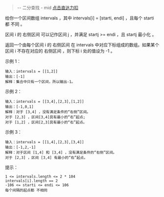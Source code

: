 > -- 二分查找 - mid
> [点击直达力扣](https://leetcode.cn/problems/find-right-interval/)

给你一个区间数组 intervals ，其中 intervals[i] = [starti, endi] ，且每个 starti 都 不同 。

区间 i 的 右侧区间 可以记作区间 j ，并满足 startj >= endi ，且 startj 最小化 。

返回一个由每个区间 i 的 右侧区间 在 intervals 中对应下标组成的数组。如果某个区间 i 不存在对应的 右侧区间 ，则下标 i 处的值设为 -1 。
 

示例 1：

    输入：intervals = [[1,2]]
    输出：[-1]
    解释：集合中只有一个区间，所以输出-1。

示例 2：

    输入：intervals = [[3,4],[2,3],[1,2]]
    输出：[-1,0,1]
    解释：对于 [3,4] ，没有满足条件的“右侧”区间。
    对于 [2,3] ，区间[3,4]具有最小的“右”起点;
    对于 [1,2] ，区间[2,3]具有最小的“右”起点。

示例 3：

    输入：intervals = [[1,4],[2,3],[3,4]]
    输出：[-1,2,-1]
    解释：对于区间 [1,4] 和 [3,4] ，没有满足条件的“右侧”区间。
    对于 [2,3] ，区间 [3,4] 有最小的“右”起点。

 

提示：

    1 <= intervals.length <= 2 * 104
    intervals[i].length == 2
    -106 <= starti <= endi <= 106
    每个间隔的起点都 不相同

```typescript